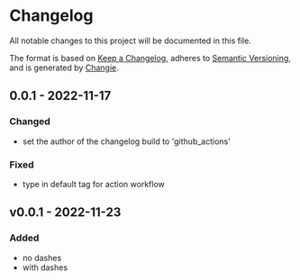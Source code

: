 # Changelog
All notable changes to this project will be documented in this file.

The format is based on [Keep a Changelog](https://keepachangelog.com/en/1.0.0/),
adheres to [Semantic Versioning](https://semver.org/spec/v2.0.0.html),
and is generated by [Changie](https://github.com/miniscruff/changie).


## 0.0.1 - 2022-11-17
### Changed
* set the author of the changelog build to 'github_actions'
### Fixed
* type in default tag for action workflow

## v0.0.1 - 2022-11-23
### Added
* no dashes
* with dashes
